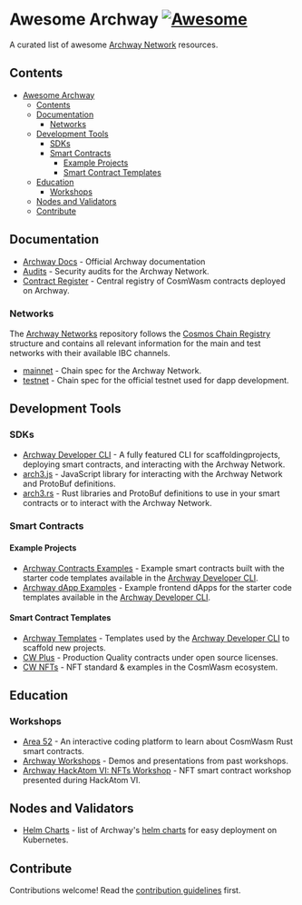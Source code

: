# Awesome Archway [![Awesome](https://awesome.re/badge.svg)](https://awesome.re)

A curated list of awesome [Archway Network](https://archway.io) resources.

## Contents

- [Awesome Archway ](#awesome-archway-)
  - [Contents](#contents)
  - [Documentation](#documentation)
    - [Networks](#networks)
  - [Development Tools](#development-tools)
    - [SDKs](#sdks)
    - [Smart Contracts](#smart-contracts)
      - [Example Projects](#example-projects)
      - [Smart Contract Templates](#smart-contract-templates)
  - [Education](#education)
    - [Workshops](#workshops)
  - [Nodes and Validators](#nodes-and-validators)
  - [Contribute](#contribute)

## Documentation

- [Archway Docs](https://docs.archway.io) - Official Archway documentation
- [Audits](https://github.com/archway-network/audits) - Security audits for the Archway Network.
- [Contract Register](https://github.com/archway-network/contract-register) - Central registry of CosmWasm contracts deployed on Archway.

### Networks

The [Archway Networks](https://github.com/archway-network/networks) repository follows the [Cosmos Chain Registry](https://github.com/cosmos/chain-registry) structure and contains all relevant information for the main and test networks with their available IBC channels.

- [mainnet](https://github.com/archway-network/networks/blob/main/archway/chain.json) - Chain spec for the Archway Network.
- [testnet](https://github.com/archway-network/networks/blob/main/testnets/archwaytestnet/chain.json) - Chain spec for the official testnet used for dapp development.

## Development Tools

### SDKs

- [Archway Developer CLI](https://github.com/archway-network/archway-cli) - A fully featured CLI for scaffoldingprojects, deploying smart contracts, and interacting with the Archway Network.
- [arch3.js](https://github.com/archway-network/arch3.js) - JavaScript library for interacting with the Archway Network and ProtoBuf definitions.
- [arch3.rs](https://github.com/archway-network/arch3.rs) - Rust libraries and ProtoBuf definitions to use in your smart contracts or to interact with the Archway Network.

### Smart Contracts

#### Example Projects

- [Archway Contracts Examples](https://github.com/archway-network/contracts-examples) - Example smart contracts built with the starter code templates available in the [Archway Developer CLI](https://github.com/archway-network/archway-cli).
- [Archway dApp Examples](https://github.com/archway-network/dApp-examples) - Example frontend dApps for the starter code templates available in the [Archway Developer CLI](https://github.com/archway-network/archway-cli).

#### Smart Contract Templates

- [Archway Templates](https://github.com/archway-network-archway-templates) - Templates used by the [Archway Developer CLI](https://github.com/archway-network/archway-cli) to scaffold new projects.
- [CW Plus](https://github.com/CosmWasm/cw-plus) - Production Quality contracts under open source licenses.
- [CW NFTs](https://github.com/CosmWasm/cw-nfts) - NFT standard & examples in the CosmWasm ecosystem.

## Education

### Workshops

- [Area 52](https://area-52.io) - An interactive coding platform to learn about CosmWasm Rust smart contracts.
- [Archway Workshops](https://github.com/archway-network/workshops) - Demos and presentations from past workshops.
- [Archway HackAtom VI: NFTs Workshop](https://hackmd.io/@archway-network/hackatom-nft-workshop) - NFT smart contract workshop presented during HackAtom VI.

## Nodes and Validators

- [Helm Charts](https://github.com/archway-network/helm-charts) - list of Archway's [helm charts](https://helm.sh/) for easy deployment on Kubernetes.

## Contribute

Contributions welcome! Read the [contribution guidelines](contributing.md) first.
